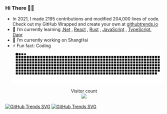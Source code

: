 ### Hi There 👋😋
- In 2021, I made 2195 contributions and modified 204,000 lines of code. Check out my GitHub Wrapped and create your own at [githubtrends.io](https://www.githubtrends.io)
- 🌱 I’m currently learning [.Net](https://dotnet.microsoft.com/zh-cn/) , [React](https://react.docschina.org/) , [Rust](https://course.rs/about-book.html) , [JavaScript](https://developer.mozilla.org/zh-CN/docs/learn/JavaScript) , [TypeScript](https://www.typescriptlang.org), [Dapr](https://docs.dapr.io/zh-hans/getting-started/)
- 🔭 I’m currently working on ShangHai
- ⚡ Fun fact: Coding
<a href=#><img src="github-user-contribution.svg"></a>

<p align="center"> 
  Visitor count<br>
  <img src="https://profile-counter.glitch.me/joesdu/count.svg" />
</p>

[![GitHub Trends SVG](https://api.githubtrends.io/user/svg/joesdu/repos?time_range=one_year&theme=dark)](https://githubtrends.io)
[![GitHub Trends SVG](https://api.githubtrends.io/user/svg/joesdu/langs?time_range=one_year&compact=True&theme=dark)](https://githubtrends.io)

<!--
**joesdu/joesdu** is a ✨ _special_ ✨ repository because its `README.md` (this file) appears on your GitHub profile.

Here are some ideas to get you started:

- 👯 I’m looking to collaborate on ...
- 🤔 I’m looking for help with ...
- 💬 Ask me about ...
- 📫 How to reach me: ...
- 😄 Pronouns: ...
-->
